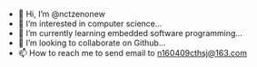 - 👋 Hi, I’m @nctzenonew
- 👀 I’m interested in computer science...
- 🌱 I’m currently learning embedded software programming...
- 💞️ I’m looking to collaborate on Github...
- 📫 How to reach me to send email to n160409cthsj@163.com
<!---
nctzenonew/nctzenonew is a ✨ special ✨ repository because its `README.md` (this file) appears on your GitHub profile.
You can click the Preview link to take a look at your changes.
--->
